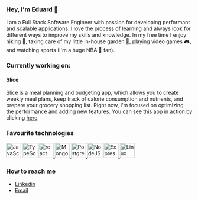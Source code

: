 ### Hey, I'm Eduard :wave:

I am a Full Stack Software Engineer with passion for developing performant and scalable applications. I love the process of learning and always look for different ways to improve my skills and knowledge. In my free time I enjoy hiking :hiking_boot:, taking care of my little in-house garden :seedling:, playing video games :video_game:, and watching sports (I'm a huge NBA :basketball: fan).

### Currently working on:

#### **Slice**
Slice is a meal planning and budgeting app, which allows you to create weekly meal plans, keep track of calorie consumption and nutrients, and prepare your grocery shopping list. Right now, I'm focused on optimizing the performance and adding new features.
You can see this app in action by clicking [here](https://slice-henna.vercel.app).

### Favourite technologies
<p align="left">
    <a href="https://www.javascript.com/" target="_blank"> <img src="https://icongr.am/devicon/javascript-original.svg?size=128&color=c2c2c2" alt="JavaScript" width="40" height="40"/></a> 
   <a href="https://www.typescriptlang.org/" target="_blank"> <img src="https://icongr.am/devicon/typescript-original.svg?size=128&color=ffffff" alt="TypeScript" width="40" height="40"/></a>
  <a href="https://reactjs.org/" target="_blank"> <img src="https://icongr.am/devicon/react-original.svg?size=128&color=currentColor" alt="react" width="40" height="40"/> </a> 
  <a href="https://www.mongodb.com/" target="_blank"> <img src="https://cdn.jsdelivr.net/gh/devicons/devicon/icons/mongodb/mongodb-plain-wordmark.svg" alt="MongoDB" width="40" height="40"/> </a> 
  <a href="https://www.postgresql.org" target="_blank"> <img src="https://icongr.am/devicon/postgresql-original-wordmark.svg?size=128&color=ffffff" alt="PostgreSQL" width="40" height="40"/> </a>  
  <a href="https://nodejs.org/en/" target="_blank"> <img src="https://cdn.jsdelivr.net/gh/devicons/devicon/icons/nodejs/nodejs-original-wordmark.svg" alt="NodeJS" width="40" height="40"/></a>
  <a href="https://expressjs.com/" target="_blank"> <img src="https://cdn.jsdelivr.net/gh/devicons/devicon@v2.14.0/devicon.min.css" alt="Express" width="40" height="40"/> </a>
  <a href="https://www.linux.org/" target="_blank"> <img src="https://cdn.jsdelivr.net/gh/devicons/devicon/icons/linux/linux-original.svg" alt="Linux" width="40" height="40"/> </a>
</p>

### How to reach me
- [Linkedin](https://www.linkedin.com/in/eduardakhmetov/)
- [Email](mailto:eduard.aakhmetov@gmail.com)

<!--
**edakhmetov/edakhmetov** is a ✨ _special_ ✨ repository because its `README.md` (this file) appears on your GitHub profile.

Here are some ideas to get you started:

- 🔭 I’m currently working on ...
- 🌱 I’m currently learning ...
- 👯 I’m looking to collaborate on ...
- 🤔 I’m looking for help with ...
- 💬 Ask me about ...
- 📫 How to reach me: ...
- 😄 Pronouns: ...
- ⚡ Fun fact: ...
-->
